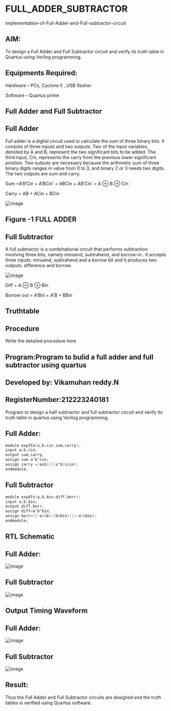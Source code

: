 # FULL_ADDER_SUBTRACTOR

Implementation-of-Full-Adder-and-Full-subtractor-circuit

## AIM:

To design a Full Adder and Full Subtractor circuit and verify its truth table in Quartus using Verilog programming.

## Equipments Required:

Hardware – PCs, Cyclone II , USB flasher

Software – Quartus prime

## Full Adder and Full Subtractor

## Full Adder

Full adder is a digital circuit used to calculate the sum of three binary bits. It consists of three inputs and two outputs. Two of the input variables, denoted by A and B, represent the two significant bits to be added. The third input, Cin, represents the carry from the previous lower significant position. Two outputs are necessary because the arithmetic sum of three binary digits ranges in value from 0 to 3, and binary 2 or 3 needs two digits. The two outputs are sum and carry.

Sum =A’B’Cin + A’BCin’ + ABCin + AB’Cin’ = A ⊕ B ⊕ Cin 

Carry = AB + ACin + BCin

![image](https://github.com/naavaneetha/FULL_ADDER_SUBTRACTOR/assets/154305477/0f30ba51-5ffb-4198-845f-18e054f675e7)

## Figure -1 FULL ADDER

## Full Subtractor

A full subtractor is a combinational circuit that performs subtraction involving three bits, namely minuend, subtrahend, and borrow-in . It accepts three inputs: minuend, subtrahend and a borrow bit and it produces two outputs: difference and borrow.

![image](https://github.com/naavaneetha/FULL_ADDER_SUBTRACTOR/assets/154305477/02b24f51-ab51-4304-9ad6-7b81ffc1ead5)

Diff = A ⊕ B ⊕ Bin 

Borrow out = A'Bin + A'B + BBin

## Truthtable


## Procedure

Write the detailed procedure here

## Program:Program to bulid a full adder and full subtractor using quartus
## Developed by: Vikamuhan reddy.N
## RegisterNumber:212223240181

Program to design a half subtractor and full subtractor circuit and verify its truth table in quartus using Verilog programming.

## Full Adder:
```c
module exp3fa(a,b,cin,sum,carry);
input a,b,cin;
output sum,carry;
assign sum a^b^cin;
assign carry =(a&b)|((a^b)&cin);
endmodule;
```



## Full Subtractor
```c
module exp4fs(a,b,bin,diff,borr);
input a,b,bin;
output diff,borr;
assign diff=a^b^bin;
assign borr=((~a)&b)|(b&bin)|((~a)&bin);
endmodule;
```

## RTL Schematic

## Full Adder:
![image](https://github.com/vikamuhan-reddy/FULL_ADDER_SUBTRACTOR/assets/144928933/8e385343-0fe0-467e-9ce5-c4188bf6ed5a)


## Full Subtractor
![image](https://github.com/vikamuhan-reddy/FULL_ADDER_SUBTRACTOR/assets/144928933/61fb99c9-4555-45c4-a46c-40cc0bf8fd02)



## Output Timing Waveform

## Full Adder:
![image](https://github.com/vikamuhan-reddy/FULL_ADDER_SUBTRACTOR/assets/144928933/582c8661-cd73-4549-9ccb-0c3b542c43b8)



## Full Subtractor

![image](https://github.com/vikamuhan-reddy/FULL_ADDER_SUBTRACTOR/assets/144928933/ba12b568-63e9-4922-8bdb-38969485e21b)


## Result:

Thus the Full Adder and Full Subtractor circuits are designed and the truth tables is verified using Quartus software.



